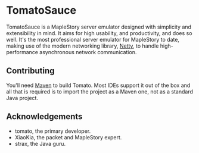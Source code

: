 # TomatoSauce
TomatoSauce is a MapleStory server emulator designed with simplicity and extensibility in mind. It aims for high usability, and productivity, and does so well. It's the most professional server emulator for MapleStory to date, making use of the modern networking library, [Netty](http://www.netty.io/), to handle high-performance asynchronous network communication.

## Contributing
You'll need [Maven](http://maven.apache.org/) to build Tomato. Most IDEs
support it out of the box and all that is required is to import the
project as a Maven one, not as a standard Java project.

## Acknowledgements
* tomato, the primary developer.
* XiaoKia, the packet and MapleStory expert.
* strax, the Java guru.
